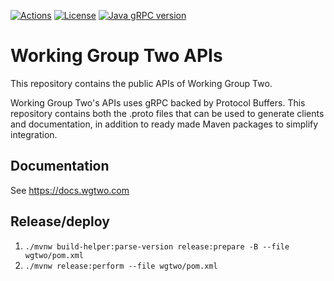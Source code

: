 [![Actions](https://github.com/working-group-two/wgtwoapis/workflows/Test%20all%20JDKs%20on%20all%20OSes/badge.svg)](https://github.com/working-group-two/wgtwoapis/actions)
[![License](https://img.shields.io/badge/License-Apache%202.0-blue.svg)](https://opensource.org/licenses/Apache-2.0)
[![Java gRPC version](https://img.shields.io/badge/gRPC%20Version-%201.38.0-blue.svg)](https://grpc.io/)


# Working Group Two APIs
This repository contains the public APIs of Working Group Two.

Working Group Two's APIs uses gRPC backed by Protocol Buffers. This repository contains both the
.proto files that can be used to generate clients and documentation, in addition to ready made
Maven packages to simplify integration.

## Documentation
See https://docs.wgtwo.com

## Release/deploy

1. `./mvnw build-helper:parse-version release:prepare -B --file wgtwo/pom.xml`
2. `./mvnw release:perform --file wgtwo/pom.xml`

